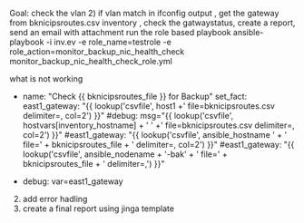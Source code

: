 


Goal: check the vlan 2) if vlan match in ifconfig output , get the gateway from bknicipsroutes.csv inventory , check the gatwaystatus, create a report, send an email with attachment
run the role based playbook
ansible-playbook -i inv.ev -e role_name=testrole -e role_action=monitor_backup_nic_health_check monitor_backup_nic_health_check_role.yml

what is not working 
- name: "Check {{ bknicipsroutes_file }} for Backup"
  set_fact:
    east1_gateway: "{{ lookup('csvfile', host1 +' file=bknicipsroutes.csv delimiter=, col=2') }}"
    #debug: msg="{{ lookup('csvfile', hostvars[inventory_hostname] + ' ' +' file=bknicipsroutes.csv delimiter=, col=2') }}"
    #east1_gateway: "{{ lookup('csvfile', ansible_hostname ' + ' file=' + bknicipsroutes_file + ' delimiter=, col=2') }}"
    #east1_gateway: "{{ lookup('csvfile', ansible_nodename + '-bak' + ' file=' + bknicipsroutes_file + ' delimiter=,') }}"

- debug: var=east1_gateway

2) add error hadling
3) create a final report using jinga template



